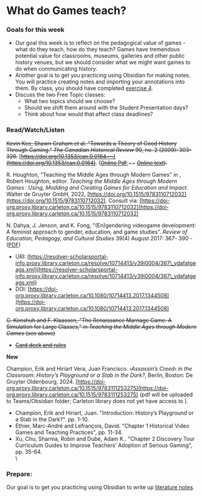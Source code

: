 # What do Games teach?

### Goals for this week

* &#x20;Our goal this week is to reflect on the pedagogical value of games - what do they teach, how do they teach? Games have tremendous potential value for classrooms, museums, galleries and other public history venues, but we should consider what we might want games to do when communicating history.&#x20;
* Another goal is to get you practicing using Obsidian for making notes. You will practice creating notes and importing your annotations into them. By class, you should have completed [exercise 4](../course-info/assignments/4a.-reference-notes.md).&#x20;
* Discuss the two Free Topic classes:
  * What two topics should we choose?
  * Should we shift them around with the Student Presentation days?
  * Think about how would that affect class deadlines?

### Read/Watch/Listen

~~Kevin Kee, Shawn Graham et al. "Towards a Theory of Good History Through Gaming." _The Canadian Historical Review_ 90, no. 2 (2009): 303-326.~~ [~~https://doi.org/10.1353/can.0.0164~~](https://doi.org/10.1353/can.0.0164)~~. (~~[~~Online Pdf~~](https://muse-jhu-edu.proxy.library.carleton.ca/pub/50/article/267473/pdf)~~;~~ [~~Online text~~](https://muse-jhu-edu.proxy.library.carleton.ca/article/267473)~~).~~

R. Houghton, "Teaching the Middle Ages through Modern Games" in , Robert Houghton, editor. _Teaching the Middle Ages through Modern Games : Using, Modding and Creating Games for Education and Impact_. Walter de Gruyter GmbH, 2022, [https://doi.org/10.1515/9783110712032](https://doi.org/10.1515/9783110712032). Consult via: [https://doi-org.proxy.library.carleton.ca/10.1515/9783110712032](https://doi-org.proxy.library.carleton.ca/10.1515/9783110712032)

N. Dahya, J. Jenson, and K. Fong, "(En)gendering videogame development: A feminist approach to gender, education, and game studies". _Review of Education, Pedagogy, and Cultural Studies_ 39(4) August 2017: 367- 390 - ([PDF](https://journals-scholarsportal-info.proxy.library.carleton.ca/pdf/10714413/v39i0004/367\_vdafatgeags.xml\_en))

* URI: [https://resolver-scholarsportal-info.proxy.library.carleton.ca/resolve/10714413/v39i0004/367\_vdafatgeags.xml](https://resolver-scholarsportal-info.proxy.library.carleton.ca/resolve/10714413/v39i0004/367\_vdafatgeags.xml)
* DOI: [https://doi-org.proxy.library.carleton.ca/10.1080/10714413.2017.1344508](https://doi-org.proxy.library.carleton.ca/10.1080/10714413.2017.1344508)

~~C. Konshuh and F. Klaassen, "The Renaissance Marriage Game: A Simulation for Large Classes," in _Teaching the Middle Ages through Modern Games_ (see above)~~

* [~~Card deck and rules~~](http://historygames.usask.ca/islandora/object/historygames%3A21)

**New**

Champion, Erik and Hiriart Vera, Juan Francisco. _›Assassin’s Creed‹ in the Classroom: History’s Playground or a Stab in the Dark?_, Berlin, Boston: De Gruyter Oldenbourg, 2024. [https://doi-org.proxy.library.carleton.ca/10.1515/9783111253275](https://doi-org.proxy.library.carleton.ca/10.1515/9783111253275) (pdf will be uploaded to Teams/Obsidian folder; Carleton library does not yet have access to ).

* Champion, Erik and Hiriart, Juan. "Introduction: History’s Playground or a Stab in the Dark?".  pp. 1-10.
* Éthier, Marc-André and Lefrançois, David. "Chapter 1 Historical Video Games and Teaching Practices", pp. 11-34.
* Xu, Chu, Sharma, Robin and Dubé, Adam K.. "Chapter 2 Discovery Tour Curriculum Guides to Improve Teachers’ Adoption of Serious Gaming", pp. 35-64.\
  \


### Prepare:

Our goal is to get you practicing using Obsidian to write up [literature notes](../course-info/assignments/4a.-reference-notes.md).&#x20;
